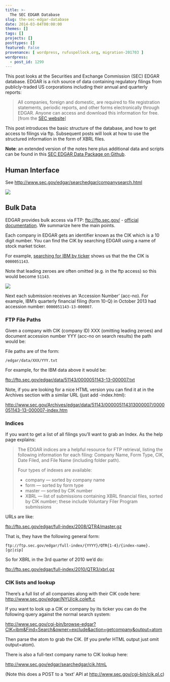 ```yaml
---
title: >-
  The SEC EDGAR Database
slug: the-sec-edgar-database
date: 2014-03-04T00:00:00
themes: []
tags: []
projects: []
posttypes: []
featured: False
provenance: [ wordpress, rufuspollock.org, migration-201703 ]
wordpress:
  - post_id: 1299
---
```


<p>This post looks at the Securities and Exchange Commission (SEC) EDGAR database.
EDGAR is a rich source of data containing regulatory filings from
publicly-traded US corporations including their annual and quarterly reports:</p>

<blockquote>
  <p>All companies, foreign and domestic, are required to file registration
statements, periodic reports, and other forms electronically through EDGAR.
Anyone can access and download this information for free. [from the <a href="http://www.sec.gov/edgar.shtml">SEC
website</a>]</p>
</blockquote>

<p>This post introduces the basic structure of the database, and how to get access
to filings via ftp. Subsequent posts will look at how to use the structured
information in the form of XBRL files.</p>

<div class="alert alert-success">
<strong>Note</strong>: an extended version of the notes here plus additional data and scripts
can be found in this <a href="https://github.com/datasets/edgar">SEC EDGAR Data
Package on Github</a>.
</div>

<h2 id="human-interface">Human Interface</h2>

<p>See <a href="http://www.sec.gov/edgar/searchedgar/companysearch.html">http://www.sec.gov/edgar/searchedgar/companysearch.html</a></p>

<p><img src="http://webshot.okfnlabs.org/api/generate?url=http%3A%2F%2Fwww.sec.gov%2Fedgar%2Fsearchedgar%2Fcompanysearch.html" /></p>

<h2 id="bulk-data">Bulk Data</h2>

<p>EDGAR provides bulk access via FTP: <a href="ftp://ftp.sec.gov/">ftp://ftp.sec.gov/</a> - <a href="https://www.sec.gov/edgar/searchedgar/ftpusers.htm">official
documentation</a>. We summarize here the main points.</p>

<p>Each company in EDGAR gets an identifier known as the CIK which is a 10 digit
number. You can find the CIK by searching EDGAR using a name of stock market
ticker.</p>

<p>For example, <a href="http://www.sec.gov/cgi-bin/browse-edgar?CIK=ibm&amp;action=getcompany">searching for IBM by ticker</a> shows us that
the the CIK is <code>0000051143</code>.</p>

<p>Note that leading zeroes are often omitted (e.g. in the ftp access) so this
would become <code>51143</code>.</p>

<p><img src="http://webshot.okfnlabs.org/api/generate?url=http%3A%2F%2Fwww.sec.gov%2Fcgi-bin%2Fbrowse-edgar%3FCIK%3Dibm%26action%3Dgetcompany&amp;width=1024&amp;height=768" /></p>

<p>Next each submission receives an ‘Accession Number’ (acc-no). For example,
IBM’s quarterly financial filing (form 10-Q) in October 2013 had accession
number: <code>0000051143-13-000007</code>.</p>

<h3 id="ftp-file-paths">FTP File Paths</h3>

<p>Given a company with CIK (company ID) XXX (omitting leading zeroes) and
document accession number YYY (acc-no on search results) the path would be:</p>

<p>File paths are of the form:</p>

<pre><code>/edgar/data/XXX/YYY.txt
</code></pre>

<p>For example, for the IBM data above it would be:</p>

<p><a href="ftp://ftp.sec.gov/edgar/data/51143/0000051143-13-000007.txt">ftp://ftp.sec.gov/edgar/data/51143/0000051143-13-000007.txt</a></p>

<p>Note, if you are looking for a nice HTML version you can find it at in the
Archives section with a similar URL (just add -index.html):</p>

<p><a href="http://www.sec.gov/Archives/edgar/data/51143/000005114313000007/0000051143-13-000007-index.htm">http://www.sec.gov/Archives/edgar/data/51143/000005114313000007/0000051143-13-000007-index.htm</a></p>

<h3 id="indices">Indices</h3>

<p>If you want to get a list of all filings you’ll want to grab an Index. As the help page explains:</p>

<blockquote>
  <p>The EDGAR indices are a helpful resource for FTP retrieval, listing the
following information for each filing: Company Name, Form Type, CIK, Date
Filed, and File Name (including folder path).</p>

  <p>Four types of indexes are available:</p>

  <ul>
    <li>company — sorted by company name</li>
    <li>form — sorted by form type</li>
    <li>master — sorted by CIK number</li>
    <li>XBRL — list of submissions containing XBRL financial files, sorted by CIK
number; these include Voluntary Filer Program submissions</li>
  </ul>
</blockquote>

<p>URLs are like:</p>

<p><a href="ftp://ftp.sec.gov/edgar/full-index/2008/QTR4/master.gz">ftp://ftp.sec.gov/edgar/full-index/2008/QTR4/master.gz</a></p>

<p>That is, they have the following general form:</p>

<pre><code>ftp://ftp.sec.gov/edgar/full-index/{YYYY}/QTR{1-4}/{index-name}.[gz|zip]
</code></pre>

<p>So for XBRL in the 3rd quarter of 2010 we’d do:</p>

<p><a href="ftp://ftp.sec.gov/edgar/full-index/2010/QTR3/xbrl.gz">ftp://ftp.sec.gov/edgar/full-index/2010/QTR3/xbrl.gz</a></p>

<h3 id="cik-lists-and-lookup">CIK lists and lookup</h3>

<p>There’s a full list of all companies along with their CIK code here: <a href="http://www.sec.gov/edgar/NYU/cik.coleft.c">http://www.sec.gov/edgar/NYU/cik.coleft.c</a></p>

<p>If you want to look up a CIK or company by its ticker you can do the following query against the normal search system:</p>

<p><a href="http://www.sec.gov/cgi-bin/browse-edgar?CIK=ibm&amp;Find=Search&amp;owner=exclude&amp;action=getcompany&amp;output=atom">http://www.sec.gov/cgi-bin/browse-edgar?CIK=ibm&amp;Find=Search&amp;owner=exclude&amp;action=getcompany&amp;output=atom</a></p>

<p>Then parse the atom to grab the CIK. (If you prefer HTML output just omit output=atom).</p>

<p>There is also a full-text company name to CIK lookup here:</p>

<p><a href="http://www.sec.gov/edgar/searchedgar/cik.htmL">http://www.sec.gov/edgar/searchedgar/cik.htmL</a></p>

<p>(Note this does a POST to a ‘text’ API at <a href="http://www.sec.gov/cgi-bin/cik.pl.c">http://www.sec.gov/cgi-bin/cik.pl.c</a>)</p>



